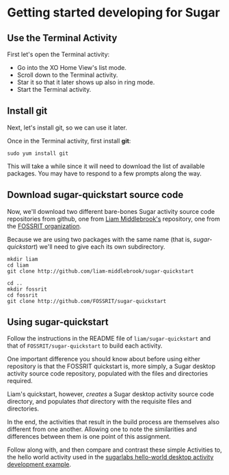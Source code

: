 
# Getting started developing for Sugar

## Use the Terminal Activity

First let's open the Terminal activity:

  * Go into the XO Home View's list mode.
  * Scroll down to the Terminal activity. 
  * Star it so that it later shows up also in ring mode.
  * Start the Terminal activity.

## Install git

Next, let's install git, so we can use it later.

Once in the Terminal activity, first install __git__:

    sudo yum install git

This will take a while since it will need to download the list of available
packages. You may have to respond to a few prompts along the way.

## Download sugar-quickstart source code

Now, we'll download two different bare-bones Sugar activity source code
repositories from github, one from [Liam Middlebrook's]() repository, one from
the [FOSSRIT organization](). 

Because we are using two packages with the same name (that is,
*sugar-quickstart*) we'll need to give each its own subdirectory.

    mkdir liam
    cd liam
    git clone http://github.com/liam-middlebrook/sugar-quickstart

    cd ..
    mkdir fossrit
    cd fossrit
    git clone http://github.com/FOSSRIT/sugar-quickstart

## Using sugar-quickstart

Follow the instructions in the README file of `liam/sugar-quickstart` and
that of `FOSSRIT/sugar-quickstart` to build each activity.

One important difference you should know about before using either
repository is that the FOSSRIT quickstart is, more simply, a Sugar desktop
activity source code repository, populated with the files and directories
required. 

Liam's quickstart, however, *creates* a Sugar desktop activity
source code directory, and populates *that* directory with the requisite
files and directories.

In the end, the activities that result in the build process are themselves
also different from one another.  Allowing one to note the similarities and
differences between them is one point of this assignment.

Follow along with, and then compare and contrast these simple Activities to, the hello world
activity used in the [sugarlabs hello-world desktop activity development example](https://developer.sugarlabs.org/desktop-activity.md.html).

